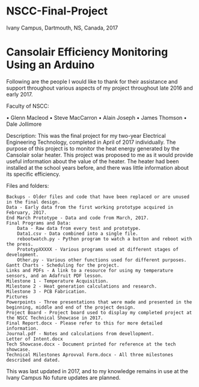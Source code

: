  
 # NSCC-Final-Project 
 Ivany Campus, Dartmouth, NS, Canada, 2017
 
 # Cansolair Efficiency Monitoring Using an Arduino


Following are the people I would like to thank for their assistance and support throughout various aspects of my project throughout late 2016 and early 2017.

Faculty of NSCC:

•	Glenn Macleod
•	Steve MacCarron
•	Alain Joseph
•	James Thomson
•	Dale Jollimore


Description:
This was the final project for my two-year Electrical Engineering Technology, completed in April of 2017 individually. The purpose of this project is to monitor the heat energy generated by the Cansolair solar heater. This project was proposed to me as it would provide useful information about the value of the heater. The heater had been installed at the school years before, and there was little information about its specific efficiency.


Files and folders:

	Backups - Older files and code that have been replaced or are unused in the final design.
	Data - Early data from the first working prototype acquired in February, 2017.
	End March Prototype - Data and code from March, 2017.
	Final Programs and Data:
		Data - Raw data from every test and prototype.
		Data1.csv - Data combined into a single file.
		rebootwatch.py - Python program to watch a button and reboot with the press.
		PrototypXXXXX - Various programs used at different stages of development.
		Other.py - Various other functions used for different purposes.
	Gantt Charts - Scheduling for the project.
	Links and PDFs - A link to a resource for using my temperature sensors, and an Adafruit PDF lesson.
	Milestone 1 - Temperature Acquisition.
	Milestone 2 - Heat generation calculations and research.
	Milestone 3 - PCB Fabrication.
	Pictures
	Powerpoints - Three presentations that were made and presented in the beginning, middle and end of the project design.
	Project Board - Project board used to display my completed project at the NSCC Technical Showcase in 2017.
	Final Report.docx - Please refer to this for more detailed information.
	Journal.pdf - Notes and calculations from devellopment.
	Letter of Intent.docx
	Tech Showcase.docx - Document printed for reference at the tech showcase.
	Technical Milestones Aprovval Form.docx - All three milestones described and dated.
	
This was last updated in 2017, and to my knowledge remains in use at the Ivany Campus No future updates are planned.
	
